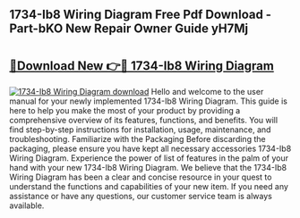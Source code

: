 ## 1734-Ib8 Wiring Diagram Free Pdf Download - Part-bKO New Repair Owner Guide yH7Mj

# <h2><a href="http://dfo2bbm.blite.top/?on=1734-Ib8+Wiring+Diagram">🔗Download New 👉🔴 1734-Ib8 Wiring Diagram</a></h2>

[![1734-Ib8 Wiring Diagram download](https://i.imgur.com/lujVjoI.png)](http://dfo2bbm.blite.top/?on=1734-Ib8+Wiring+Diagram)
Hello and welcome to the user manual for your newly implemented 1734-Ib8 Wiring Diagram. This guide is here to help you make the most of your product by providing a comprehensive overview of its features, functions, and benefits. You will find step-by-step instructions for installation, usage, maintenance, and troubleshooting. Familiarize with the Packaging Before discarding the packaging, please ensure you have kept all necessary accessories 1734-Ib8 Wiring Diagram. Experience the power of list of features in the palm of your hand with your new 1734-Ib8 Wiring Diagram. We believe that the 1734-Ib8 Wiring Diagram has been a clear and concise resource in your quest to understand the functions and capabilities of your new item. If you need any assistance or have any questions, our customer service team is always available.
